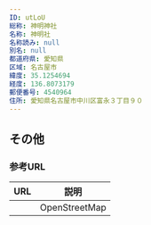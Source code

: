 ```yaml
---
ID: utLoU
総称: 神明神社
名称: 神明社
名称読み: null
別名: null
都道府県: 愛知県
区域: 名古屋市
緯度: 35.1254694
経度: 136.8073179
郵便番号: 4540964
住所: 愛知県名古屋市中川区富永３丁目９０
---
```


## その他

### 参考URL

| URL | 説明          |
| --- | ------------- |
|     | OpenStreetMap |
